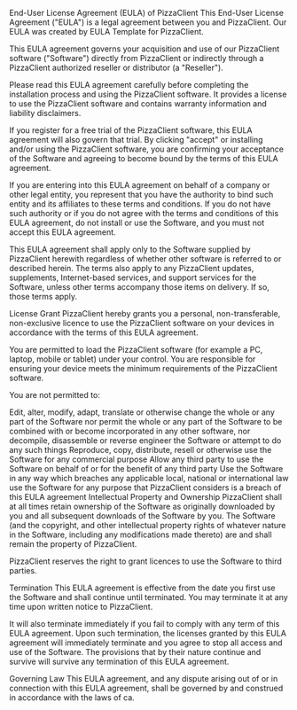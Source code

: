 End-User License Agreement (EULA) of PizzaClient
This End-User License Agreement ("EULA") is a legal agreement between you and PizzaClient. Our EULA was created by EULA Template for PizzaClient.

This EULA agreement governs your acquisition and use of our PizzaClient software ("Software") directly from PizzaClient or indirectly through a PizzaClient authorized reseller or distributor (a "Reseller").

Please read this EULA agreement carefully before completing the installation process and using the PizzaClient software. It provides a license to use the PizzaClient software and contains warranty information and liability disclaimers.

If you register for a free trial of the PizzaClient software, this EULA agreement will also govern that trial. By clicking "accept" or installing and/or using the PizzaClient software, you are confirming your acceptance of the Software and agreeing to become bound by the terms of this EULA agreement.

If you are entering into this EULA agreement on behalf of a company or other legal entity, you represent that you have the authority to bind such entity and its affiliates to these terms and conditions. If you do not have such authority or if you do not agree with the terms and conditions of this EULA agreement, do not install or use the Software, and you must not accept this EULA agreement.

This EULA agreement shall apply only to the Software supplied by PizzaClient herewith regardless of whether other software is referred to or described herein. The terms also apply to any PizzaClient updates, supplements, Internet-based services, and support services for the Software, unless other terms accompany those items on delivery. If so, those terms apply.

License Grant
PizzaClient hereby grants you a personal, non-transferable, non-exclusive licence to use the PizzaClient software on your devices in accordance with the terms of this EULA agreement.

You are permitted to load the PizzaClient software (for example a PC, laptop, mobile or tablet) under your control. You are responsible for ensuring your device meets the minimum requirements of the PizzaClient software.

You are not permitted to:

Edit, alter, modify, adapt, translate or otherwise change the whole or any part of the Software nor permit the whole or any part of the Software to be combined with or become incorporated in any other software, nor decompile, disassemble or reverse engineer the Software or attempt to do any such things
Reproduce, copy, distribute, resell or otherwise use the Software for any commercial purpose
Allow any third party to use the Software on behalf of or for the benefit of any third party
Use the Software in any way which breaches any applicable local, national or international law
use the Software for any purpose that PizzaClient considers is a breach of this EULA agreement
Intellectual Property and Ownership
PizzaClient shall at all times retain ownership of the Software as originally downloaded by you and all subsequent downloads of the Software by you. The Software (and the copyright, and other intellectual property rights of whatever nature in the Software, including any modifications made thereto) are and shall remain the property of PizzaClient.

PizzaClient reserves the right to grant licences to use the Software to third parties.

Termination
This EULA agreement is effective from the date you first use the Software and shall continue until terminated. You may terminate it at any time upon written notice to PizzaClient.

It will also terminate immediately if you fail to comply with any term of this EULA agreement. Upon such termination, the licenses granted by this EULA agreement will immediately terminate and you agree to stop all access and use of the Software. The provisions that by their nature continue and survive will survive any termination of this EULA agreement.

Governing Law
This EULA agreement, and any dispute arising out of or in connection with this EULA agreement, shall be governed by and construed in accordance with the laws of ca.